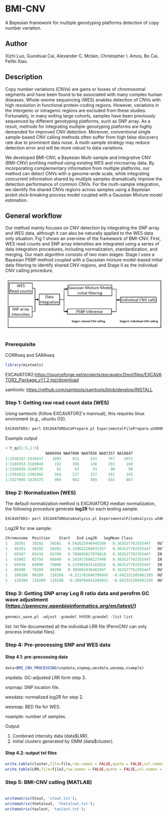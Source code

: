 # BMI-CNV
A Bayesian framework for multiple genotyping platforms detection of copy number variation.
## Author
Xizhi Luo, Guoshuai Cai, Alexander C. Mclain, Christopher I. Amos, Bo Cai, Feifei Xiao.
## Description
Copy number variations (CNVs) are gains or losses of chromosomal segments and have been found to be associated with many complex human diseases. Whole-exome sequencing (WES) enables detection of CNVs with high resolution in functional protein-coding regions. However, variations in the intergenic or intragenic regions are excluded from these studies. Fortunately, in many exiting large cohorts, samples have been previously sequenced by different genotyping platforms, such as SNP array. As a result, methods for integrating multiple genotyping platforms are highly demanded for improved CNV detection. Moreover, conventional single sample-based CNV calling methods often suffer from high false discovery rate due to prominent data noise. A multi-sample strategy may reduce detection error and will be more robust to data variations. 

We developed BMI-CNV, a Bayesian Multi-sample and Integrative CNV (BMI-CNV) profiling method using existing WES and microarray data. By incorporating complementary information from multiple platforms, our method can detect CNVs with a genome-wide scale, while integrating concurrent information shared by multiple samples dramatically improve the detection performance of common CNVs. For the multi-sample integration, we identify the shared CNVs regions across samples using a Bayesian probit stick-breaking process model coupled with a Gaussian Mixture model estimation. 
## General workflow
Our method mainly focuses on CNV detection by integrating the SNP array and WES data, although it can also be naturally applied to the WES data only situation. Fig 1 shows an overview of the framework of BMI-CNV. First, WES read counts and SNP array intensities are integrated using a series of data integration procedures, including normalization, standardization, and merging. Our main algorithm consists of two main stages: Stage I uses a Bayesian PSBP method  coupled with a Gaussian mixture model-based initial data filtering to identify shared CNV regions, and Stage II as the individual CNV calling procedure. 

![workflow](Fig1.jpg)

### Prerequisite
CORRseq and SARAseq
```r
library(mixtools)
```
EXCAVATOR2:https://sourceforge.net/projects/excavator2tool/files/EXCAVATOR2_Package_v1.1.2.tgz/download

samtools: https://github.com/samtools/samtools/blob/develop/INSTALL

### Step 1: Getting raw read count data (WES)
Using samtools (follow EXCAVATOR2's mannual), this requires linux enviroment (e.g., ubuntu OS).
```r
EXCAVATOR2> perl EXCAVATORDataPrepare.pl ExperimentalFilePrepare.w50000.txt processors 6 --target MyTarget_w50000 --assembly hg19
```
Example output
```r
> Y_qc[1:5,1:5]
                  NA06994 NA07000 NA07056 NA07357 NA10847
1:2938187-2939417    1093     831     541     767    1072
1:3102653-3103043     152     356     136     291     160
1:3160585-3160735      82      63      33      90      90
1:3301632-3301902     264     227     157     181     245
1:3327905-3329375     969     962     405     655     867
```
### Step 2: Normalization (WES)
The default normalization method is EXCAVATOR2 median normalization, the following procedure generate **log2R** for each testing sample.
```r
EXCAVATOR2> perl EXCAVATORDataAnalysis.pl ExperimentalFileAnalysis.w50K.txt --processors 6 --target MyTarget_w50K --assembly hg19 --output /.../OutEXCAVATOR2/Results_MyProject_w50K --mode ...
```
Log2R for one sample:
```r
Chromosome	Position	Start	End	Log2R	SegMean	Class
1	20201	10202	30201	0.542625446945389	0.363527762355447	OUT
1	40201	30202	50201	0.339622160832357	0.363527762355447	OUT
1	65567	65434	65700	0.708845027878818	0.363527762355447	IN
1	65902	65756	66048	0.341973588227948	0.363527762355447	IN
1	69549	69090	70008	0.225902832162026	0.363527762355447	IN
1	80208	70209	90208	0.385081936482947	0.363527762355447	OUT
1	100208	90209	110208	-0.511761046706045	-0.642331505481395	OUT
1	120208	110209	130208	-0.389784914264831	-0.642331505481395	OUT
```
### Step 3: Getting SNP array Log R ratio data and perofrm GC wave adjustment (https://penncnv.openbioinformatics.org/en/latest/)
```r
genomic_wave.pl -adjust -gcmodel hh550.gcmodel -list list
```
list: txt file documented all the individual LRR file (PennCNV can only process indiviudal files).

### Step 4: Pre-processing SNP and WES data
#### Step 4.1: pre-processing data
```r
data=BMI_CNV_PROCESSING(snpdata,snpmap,wesdata,wesmap,nsample)
```
snpdata: GC-adjusted LRR form step 3.

snpmap: SNP location file.

wesdata: normalized log2R for step 2.

wesmap: BED file for WES.

nsample: number of samples.

Output
1. Combined intensity data (data$LRR).
2. Initial clusters generated by GMM (data$cluster).

#### Step 4.2: output txt files
```r
write.table(cluster,file=file,row.names = FALSE,quote = FALSE,col.names = F,sep="\t")
write.table(LRR,file=file2,row.names = FALSE,quote = FALSE,col.names = F,sep="\t")
```
### Step 5: BMI-CNV calling (MATLAB)
```r

writematrix(Stout, 'stout.txt');
writematrix(thetalout, 'thetalout.txt');
writematrix(taulout, 'taulout.txt');
```


